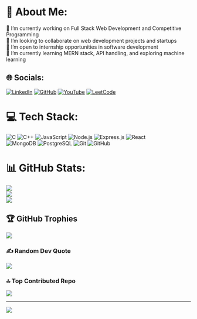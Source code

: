 # 💫 About Me:
🔭 I’m currently working on Full Stack Web Development and Competitive Programming  
👯 I’m looking to collaborate on web development projects and startups  
🤝 I’m open to internship opportunities in software development  
🌱 I’m currently learning MERN stack, API handling, and exploring machine learning  

## 🌐 Socials:
[![LinkedIn](https://img.shields.io/badge/LinkedIn-%230077B5.svg?logo=linkedin&logoColor=white)](https://www.linkedin.com/in/nischal-basavaraju-40201527b/)  [![GitHub](https://img.shields.io/badge/GitHub-%2312100E.svg?logo=github&logoColor=white)](https://github.com/Nischalb10)  [![YouTube](https://img.shields.io/badge/YouTube-%23FF0000.svg?logo=youtube&logoColor=white)](https://www.youtube.com/channel/UC6vhm8CV1iaqFczxoVfhdQw) [![LeetCode](https://img.shields.io/badge/LeetCode-%23FFA116.svg?logo=leetcode&logoColor=white)](https://leetcode.com/u/user5576rD/)  


# 💻 Tech Stack:
![C](https://img.shields.io/badge/C-%2300599C.svg?style=for-the-badge&logo=c&logoColor=white) ![C++](https://img.shields.io/badge/C++-%2300599C.svg?style=for-the-badge&logo=c%2B%2B&logoColor=white)  ![JavaScript](https://img.shields.io/badge/JavaScript-%23F7DF1E.svg?style=for-the-badge&logo=javascript&logoColor=black)  ![Node.js](https://img.shields.io/badge/Node.js-%2343853D.svg?style=for-the-badge&logo=node.js&logoColor=white)  ![Express.js](https://img.shields.io/badge/Express.js-%23000000.svg?style=for-the-badge&logo=express&logoColor=white)  ![React](https://img.shields.io/badge/React-%2361DAFB.svg?style=for-the-badge&logo=react&logoColor=black)  
![MongoDB](https://img.shields.io/badge/MongoDB-%2347A248.svg?style=for-the-badge&logo=mongodb&logoColor=white) ![PostgreSQL](https://img.shields.io/badge/PostgreSQL-%23316192.svg?style=for-the-badge&logo=postgresql&logoColor=white)  ![Git](https://img.shields.io/badge/Git-%23F05032.svg?style=for-the-badge&logo=git&logoColor=white) ![GitHub](https://img.shields.io/badge/GitHub-%2312100E.svg?style=for-the-badge&logo=github&logoColor=white)  

# 📊 GitHub Stats:
![](https://github-readme-stats.vercel.app/api?username=Nischalb10&theme=dark&hide_border=false&include_all_commits=true&count_private=true)  
![](https://github-readme-streak-stats.herokuapp.com/?user=Nischalb10&theme=dark&hide_border=false)  
![](https://github-readme-stats.vercel.app/api/top-langs/?username=Nischalb10&theme=dark&hide_border=false&include_all_commits=true&count_private=true&layout=compact)  

## 🏆 GitHub Trophies
![](https://github-profile-trophy.vercel.app/?username=Nischalb10&theme=radical&no-frame=false&no-bg=false&margin-w=4)  

### ✍️ Random Dev Quote
![](https://quotes-github-readme.vercel.app/api?type=horizontal&theme=radical)  

### 🔝 Top Contributed Repo
![](https://github-contributor-stats.vercel.app/api?username=Nischalb10&limit=5&theme=dark&combine_all_yearly_contributions=true)  

---
[![](https://visitcount.itsvg.in/api?id=Nischalb10&icon=0&color=0)](https://visitcount.itsvg.in)

<!-- Proudly created with GPRM ( https://gprm.itsvg.in ) -->
